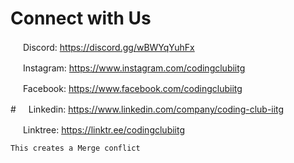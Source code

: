 # Connect with Us

<img src="https://discord.com/assets/3437c10597c1526c3dbd98c737c2bcae.svg" height="16px" /> Discord: https://discord.gg/wBWYqYuhFx

<img src="https://upload.wikimedia.org/wikipedia/commons/e/e7/Instagram_logo_2016.svg" height="16px" /> Instagram: https://www.instagram.com/codingclubiitg

<img src="https://upload.wikimedia.org/wikipedia/en/0/04/Facebook_f_logo_%282021%29.svg" height="16px" /> Facebook: https://www.facebook.com/codingclubiitg

#<img src="https://content.linkedin.com/content/dam/me/business/en-us/amp/brand-site/v2/bg/LI-Bug.svg.original.svg" height="16px" /> Linkedin: https://www.linkedin.com/company/coding-club-iitg

<img src="https://cdn.worldvectorlogo.com/logos/linktree-2.svg" height="16px" /> Linktree: https://linktr.ee/codingclubiitg

`This creates a Merge conflict`
